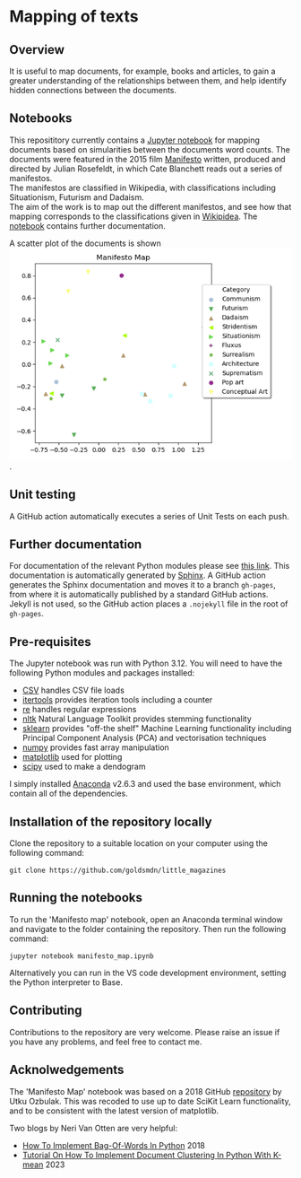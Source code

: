 # Mapping of texts

## Overview
It is useful to map documents, for example, books and articles, to gain a greater understanding of the relationships between them, and help 
identify hidden connections between the documents.       

## Notebooks
This reposititory currently contains a [Jupyter notebook](manifesto_map.ipynb) for mapping documents 
based on simularities between the documents word counts.  The documents were featured in the 2015 film 
 [Manifesto](https://en.wikipedia.org/wiki/Manifesto_\(2015_film\)) written, 
 produced and directed by Julian Rosefeldt, in which Cate Blanchett reads out a series of manifestos.  
 The manifestos are classified in Wikipedia, with classifications including Situationism, Futurism and Dadaism.  
 The aim of the work is to map out the different manifestos, and see how that mapping corresponds 
 to the classifications given in [Wikipidea]((https://en.wikipedia.org/wiki/Manifesto_\(2015_film\))).
 The [notebook](manifesto_map.ipynb) contains further documentation.  

A scatter plot of the documents is shown 
![here](/plot/Manifesto_map.png).

## Unit testing
A GitHub action automatically executes a series of Unit Tests on each push.

## Further documentation
For documentation of the relevant Python modules please see [this link](https://goldsmdn.github.io/little_magazines/).  This documentation is automatically generated by [Sphinx](https://www.sphinx-doc.org/en/master/).  A GitHub action generates the Sphinx documentation and moves it to a branch `gh-pages`, from where it is automatically published by a standard GitHub actions.  Jekyll is not used, so the GitHub action places a `.nojekyll` file in the root of `gh-pages`.

## Pre-requisites
The Jupyter notebook was run with Python 3.12.  You will need to have the following Python modules and packages installed:
 - [CSV](https://docs.python.org/3/library/csv.html) handles CSV file loads
 - [itertools](https://docs.python.org/3/library/itertools.html) provides iteration tools including a counter
 - [re](https://docs.python.org/3/library/re.html) handles regular expressions
 - [nltk](https://www.nltk.org/) Natural Language Toolkit provides stemming functionality
 - [sklearn](https://scikit-learn.org/stable/) provides "off-the shelf" Machine Learning functionality including Principal Component Analysis (PCA) and vectorisation techniques
 - [numpy](https://docs.python.org/3/library/numeric.html) provides fast array manipulation
 - [matplotlib](https://matplotlib.org/) used for plotting
 - [scipy](https://scipy.org/) used to make a dendogram

 I simply installed [Anaconda](https://www.anaconda.com/) v2.6.3 and used the base environment, which contain all of the dependencies.  

 ## Installation of the repository locally
Clone the repository to a suitable location on your computer using the following command:
```
git clone https://github.com/goldsmdn/little_magazines

``` 
## Running the notebooks
To run the 'Manifesto map' notebook, open an Anaconda terminal window and navigate to the folder containing the repository.  Then run the following command:

```
jupyter notebook manifesto_map.ipynb

```
Alternatively you can run in the VS code development environment, setting the Python interpreter to Base.

## Contributing
Contributions to the repository are very welcome.  Please raise an issue if you have any problems, and feel free to contact me.

## Acknolwedgements
The 'Manifesto Map' notebook was based on a 2018 GitHub [repository](https://github.com/utkuozbulak/unsupervised-learning-document-clustering) by Utku Ozbulak.  This was recoded to use up to date SciKit Learn functionality, and to be consistent with the latest version of matplotlib. 

Two blogs by Neri Van Otten are very helpful:
 - [How To Implement Bag-Of-Words In Python](https://spotintelligence.com/2022/12/20/bag-of-words-python/) 2018 
 - [Tutorial On How To Implement Document Clustering In Python With K-mean](https://spotintelligence.com/2023/01/16/document-clustering-in-python/) 2023
